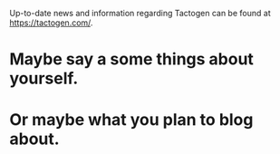 Up-to-date news and information regarding Tactogen can be found at https://tactogen.com/.

# Maybe say a some things about yourself.

# Or maybe what you plan to blog about.
